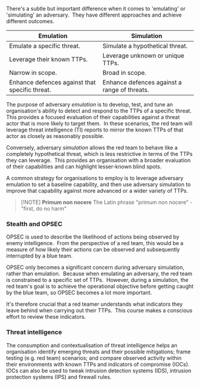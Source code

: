 There's a subtle but important difference when it comes to 'emulating' or 'simulating' an adversary.  They have different approaches and achieve different outcomes.

| **Emulation**                                  | **Simulation**                               |
| ---------------------------------------------- | -------------------------------------------- |
| Emulate a specific threat.                     | Simulate a hypothetical threat.              |
| Leverage their known TTPs.                     | Leverage unknown or unique TTPs.             |
| Narrow in scope.                               | Broad in scope.                              |
| Enhance defences against that specific threat. | Enhance defences against a range of threats. |
The purpose of adversary _emulation_ is to develop, test, and tune an organisation's ability to detect and respond to the TTPs of a specific threat.  This provides a focused evaluation of their capabilities against a threat actor that is more likely to target them.  In these scenarios, the red team will leverage threat intelligence (TI) reports to mirror the known TTPs of that actor as closely as reasonably possible.  

Conversely, adversary _simulation_ allows the red team to behave like a completely hypothetical threat, which is less restrictive in terms of the TTPs they can leverage.  This provides an organisation with a broader evaluation of their capabilities and can highlight lesser-known blind spots.

A common strategy for organisations to employ is to leverage adversary emulation to set a baseline capability, and then use adversary simulation to improve that capability against more advanced or a wider variety of TTPs.


> [!NOTE] **Primum non nocere**
> The Latin phrase "primum non nocere" - "first, do no harm"

### Stealth and OPSEC
OPSEC is used to describe the likelihood of actions being observed by enemy intelligence.  From the perspective of a red team, this would be a measure of how likely their actions can be observed and subsequently interrupted by a blue team.

OPSEC only becomes a significant concern during adversary simulation, rather than emulation.  Because when emulating an adversary, the red team is constrained to a specific set of TTPs.  However, during a simulation, the red team's goal is to achieve the operational objective before getting caught by the blue team, so OPSEC becomes a lot more important.

It's therefore crucial that a red teamer understands what indicators they leave behind when carrying out their TTPs.  This course makes a conscious effort to review these indicators.

### Threat intelligence
The consumption and contextualisation of threat intelligence helps an organisation identify emerging threats and their possible mitigations; frame testing (e.g. red team) scenarios; and compare observed activity within their environments with known TTPs and indicators of compromise (IOCs).  IOCs can also be used to tweak intrusion detection systems (IDS), intrusion protection systems (IPS) and firewall rules.